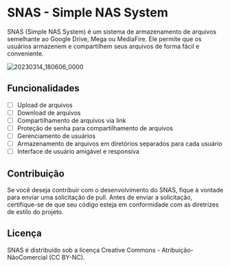 # SNAS - Simple NAS System

SNAS (Simple NAS System) é um sistema de armazenamento de arquivos semelhante ao Google Drive, Mega ou MediaFire. Ele permite que os usuários armazenem e compartilhem seus arquivos de forma fácil e conveniente.

![20230314_180606_0000](https://user-images.githubusercontent.com/73803497/226133938-475516e9-e7af-44f1-9525-3b3de11f1c5c.png)

## Funcionalidades
- [ ] Upload de arquivos
- [ ] Download de arquivos
- [ ] Compartilhamento de arquivos via link
- [ ] Proteção de senha para compartilhamento de arquivos
- [ ] Gerenciamento de usuários
- [ ] Armazenamento de arquivos em diretórios separados para cada usuário
- [ ] Interface de usuário amigável e responsiva

## Contribuição
Se você deseja contribuir com o desenvolvimento do SNAS, fique à vontade para enviar uma solicitação de pull. Antes de enviar a solicitação, certifique-se de que seu código esteja em conformidade com as diretrizes de estilo do projeto.

## Licença
SNAS é distribuído sob a licença Creative Commons - Atribuição-NãoComercial (CC BY-NC).
